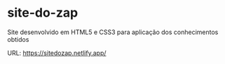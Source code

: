 # site-do-zap
Site desenvolvido em HTML5 e CSS3 para aplicação dos conhecimentos obtidos

URL: https://sitedozap.netlify.app/
